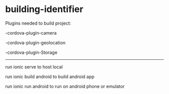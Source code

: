 # building-identifier

Plugins needed to build project:
   
   -cordova-plugin-camera
   
   -cordova-plugin-geolocation
   
   -cordova-plugin-Storage

___________________________________

run ionic serve to host local

run ionic build android to build android app

run ionic run android to run on android phone or emulator
